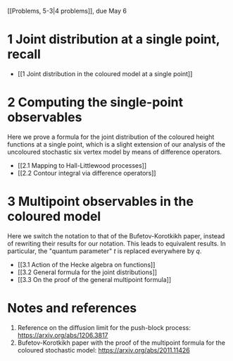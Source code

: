 [[Problems, 5-3|4 problems]], due May 6

# 1 Joint distribution at a single point, recall

- [[1 Joint distribution in the coloured model at a single point]]

# 2 Computing the single-point observables

Here we prove a formula for the joint distribution of the coloured height functions at a single point, which is a slight extension of our analysis of the uncoloured stochastic six vertex model by means of difference operators.

- [[2.1 Mapping to Hall-Littlewood processes]]
- [[2.2 Contour integral via difference operators]]

# 3 Multipoint observables in the coloured model

Here we switch the notation to that of the Bufetov-Korotkikh paper, instead of rewriting their results for our notation. This leads to equivalent results. In particular, the "quantum parameter" $t$ is replaced everywhere by $q$.

- [[3.1 Action of the Hecke algebra on functions]]
- [[3.2 General formula for the joint distributions]]
- [[3.3 On the proof of the general multipoint formula]]


# Notes and references
1. Reference on the diffusion limit for the push-block process: https://arxiv.org/abs/1206.3817
2. Bufetov-Korotkikh paper with the proof of the multipoint formula for the coloured stochastic model: https://arxiv.org/abs/2011.11426
